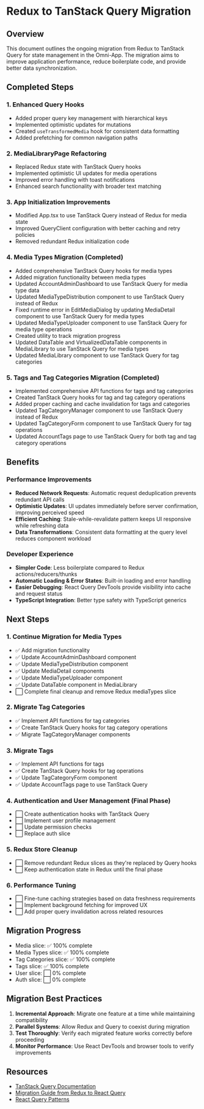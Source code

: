 # Redux to TanStack Query Migration

## Overview
This document outlines the ongoing migration from Redux to TanStack Query for state management in the Omni-App. The migration aims to improve application performance, reduce boilerplate code, and provide better data synchronization.

## Completed Steps

### 1. Enhanced Query Hooks
- Added proper query key management with hierarchical keys
- Implemented optimistic updates for mutations
- Created `useTransformedMedia` hook for consistent data formatting
- Added prefetching for common navigation paths

### 2. MediaLibraryPage Refactoring
- Replaced Redux state with TanStack Query hooks
- Implemented optimistic UI updates for media operations
- Improved error handling with toast notifications
- Enhanced search functionality with broader text matching

### 3. App Initialization Improvements
- Modified App.tsx to use TanStack Query instead of Redux for media state
- Improved QueryClient configuration with better caching and retry policies
- Removed redundant Redux initialization code

### 4. Media Types Migration (Completed)
- Added comprehensive TanStack Query hooks for media types
- Added migration functionality between media types
- Updated AccountAdminDashboard to use TanStack Query for media type data
- Updated MediaTypeDistribution component to use TanStack Query instead of Redux
- Fixed runtime error in EditMediaDialog by updating MediaDetail component to use TanStack Query for media types
- Updated MediaTypeUploader component to use TanStack Query for media type operations
- Created utility to track migration progress
- Updated DataTable and VirtualizedDataTable components in MediaLibrary to use TanStack Query for media types
- Updated MediaLibrary component to use TanStack Query for tag categories

### 5. Tags and Tag Categories Migration (Completed)
- Implemented comprehensive API functions for tags and tag categories
- Created TanStack Query hooks for tag and tag category operations
- Added proper caching and cache invalidation for tags and categories
- Updated TagCategoryManager component to use TanStack Query instead of Redux
- Updated TagCategoryForm component to use TanStack Query for tag operations
- Updated AccountTags page to use TanStack Query for both tag and tag category operations

## Benefits

### Performance Improvements
- **Reduced Network Requests**: Automatic request deduplication prevents redundant API calls
- **Optimistic Updates**: UI updates immediately before server confirmation, improving perceived speed
- **Efficient Caching**: Stale-while-revalidate pattern keeps UI responsive while refreshing data
- **Data Transformations**: Consistent data formatting at the query level reduces component workload

### Developer Experience
- **Simpler Code**: Less boilerplate compared to Redux actions/reducers/thunks
- **Automatic Loading & Error States**: Built-in loading and error handling
- **Easier Debugging**: React Query DevTools provide visibility into cache and request status
- **TypeScript Integration**: Better type safety with TypeScript generics

## Next Steps

### 1. Continue Migration for Media Types
- ✅ Add migration functionality
- ✅ Update AccountAdminDashboard component
- ✅ Update MediaTypeDistribution component
- ✅ Update MediaDetail components
- ✅ Update MediaTypeUploader component
- ✅ Update DataTable component in MediaLibrary
- ⬜ Complete final cleanup and remove Redux mediaTypes slice

### 2. Migrate Tag Categories
- ✅ Implement API functions for tag categories
- ✅ Create TanStack Query hooks for tag category operations
- ✅ Migrate TagCategoryManager components

### 3. Migrate Tags
- ✅ Implement API functions for tags
- ✅ Create TanStack Query hooks for tag operations
- ✅ Update TagCategoryForm component
- ✅ Update AccountTags page to use TanStack Query

### 4. Authentication and User Management (Final Phase)
- ⬜ Create authentication hooks with TanStack Query
- ⬜ Implement user profile management
- ⬜ Update permission checks
- ⬜ Replace auth slice

### 5. Redux Store Cleanup
- ⬜ Remove redundant Redux slices as they're replaced by Query hooks
- ⬜ Keep authentication state in Redux until the final phase

### 6. Performance Tuning
- ⬜ Fine-tune caching strategies based on data freshness requirements
- ⬜ Implement background fetching for improved UX
- ⬜ Add proper query invalidation across related resources

## Migration Progress
- Media slice: ✅ 100% complete
- Media Types slice: ✅ 100% complete
- Tag Categories slice: ✅ 100% complete
- Tags slice: ✅ 100% complete
- User slice: ⬜ 0% complete
- Auth slice: ⬜ 0% complete

## Migration Best Practices

1. **Incremental Approach**: Migrate one feature at a time while maintaining compatibility
2. **Parallel Systems**: Allow Redux and Query to coexist during migration
3. **Test Thoroughly**: Verify each migrated feature works correctly before proceeding
4. **Monitor Performance**: Use React DevTools and browser tools to verify improvements

## Resources
- [TanStack Query Documentation](https://tanstack.com/query/latest)
- [Migration Guide from Redux to React Query](https://tkdodo.eu/blog/redux-to-react-query)
- [React Query Patterns](https://tkdodo.eu/blog/react-query-patterns) 
